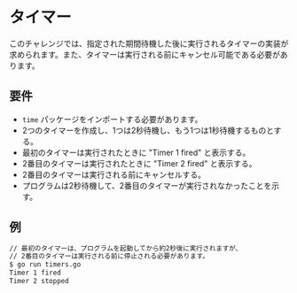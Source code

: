 # タイマー

このチャレンジでは、指定された期間待機した後に実行されるタイマーの実装が求められます。また、タイマーは実行される前にキャンセル可能である必要があります。

## 要件

- `time` パッケージをインポートする必要があります。
- 2つのタイマーを作成し、1つは2秒待機し、もう1つは1秒待機するものとする。
- 最初のタイマーは実行されたときに "Timer 1 fired" と表示する。
- 2番目のタイマーは実行されたときに "Timer 2 fired" と表示する。
- 2番目のタイマーは実行される前にキャンセルする。
- プログラムは2秒待機して、2番目のタイマーが実行されなかったことを示す。

## 例

```sh
// 最初のタイマーは、プログラムを起動してから約2秒後に実行されますが、
// 2番目のタイマーは実行される前に停止される必要があります。
$ go run timers.go
Timer 1 fired
Timer 2 stopped
```
